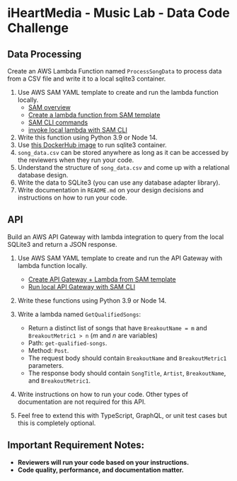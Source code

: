  # iHeartMedia - Music Lab - Data Code Challenge

## Data Processing
Create an AWS Lambda Function named `ProcessSongData` to process data from a CSV file and write it to a local sqlite3 container.
1. Use AWS SAM YAML template to create and run the lambda function locally.
    - [SAM overview](https://docs.aws.amazon.com/serverless-application-model/latest/developerguide/what-is-sam.html)
    - [Create a lambda function from SAM template](https://docs.aws.amazon.com/serverless-application-model/latest/developerguide/sam-resource-function.html)
    - [SAM CLI commands](https://docs.aws.amazon.com/serverless-application-model/latest/developerguide/serverless-sam-cli-command-reference.html)
    - [invoke local lambda with SAM CLI](https://docs.aws.amazon.com/serverless-application-model/latest/developerguide/sam-cli-command-reference-sam-local-invoke.html)
2. Write this function using Python 3.9 or Node 14.
3. Use [this DockerHub image](https://hub.docker.com/r/keinos/sqlite3) to run sqlite3 container.
4. `song_data.csv` can be stored anywhere as long as it can be accessed by the reviewers when they run your code.
5. Understand the structure of `song_data.csv` and come up with a relational database design.
6. Write the data to SQLite3 (you can use any database adapter library).
7. Write documentation in `README.md` on your design decisions and instructions on how to run your code.

## API
Build an AWS API Gateway with lambda integration to query from the local SQLite3 and return a JSON response.
1. Use AWS SAM YAML template to create and run the API Gateway with lambda function locally.
    - [Create API Gateway + Lambda from SAM template](https://docs.aws.amazon.com/lambda/latest/dg/services-apigateway-template.html)
    - [Run local API Gateway with SAM CLI](https://docs.aws.amazon.com/serverless-application-model/latest/developerguide/sam-cli-command-reference-sam-local-start-api.html)

2. Write these functions using Python 3.9 or Node 14.
3. Write a lambda named `GetQualifiedSongs`:
    - Return a distinct list of songs that have `BreakoutName = m` and `BreakoutMetric1 > n` (*m* and *n* are variables)
    - Path: `get-qualified-songs`.
    - Method: `Post`.
    - The request body should contain `BreakoutName` and `BreakoutMetric1` parameters.
    - The response body should contain `SongTitle`, `Artist`, `BreakoutName`, and `BreakoutMetric1`.
4. Write instructions on how to run your code. Other types of documentation are not required for this API.
5. Feel free to extend this with TypeScript, GraphQL, or unit test cases but this is completely optional.

## Important Requirement Notes:
- **Reviewers will run your code based on your instructions.**
- **Code quality, performance, and documentation matter.**